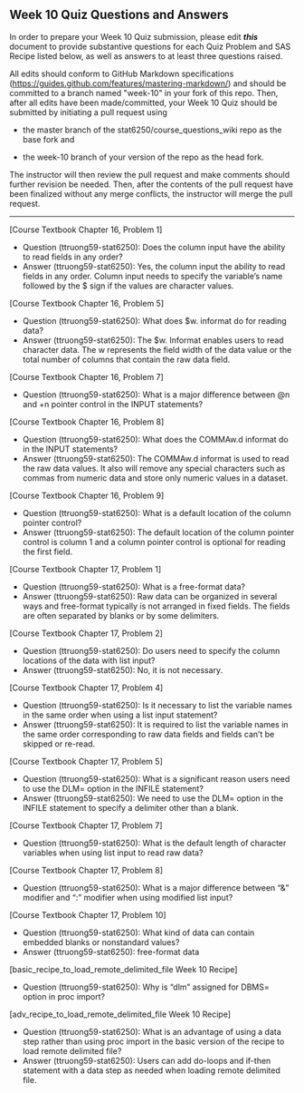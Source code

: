 ## Week 10 Quiz Questions and Answers

In order to prepare your Week 10 Quiz submission, please edit ***this*** document to provide substantive questions for each Quiz Problem and SAS Recipe listed below, as well as answers to at least three questions raised.

All edits should conform to GitHub Markdown specifications (https://guides.github.com/features/mastering-markdown/) and should be committed to a branch named "week-10" in your fork of this repo. Then, after all edits have been made/committed, your Week 10 Quiz should be submitted by initiating a pull request using

- the master branch of the stat6250/course_questions_wiki repo as the base fork and

- the week-10 branch of your version of the repo as the head fork.

The instructor will then review the pull request and make comments should further revision be needed. Then, after the contents of the pull request have been finalized without any merge conflicts, the instructor will merge the pull request.

********************************************************************************



[Course Textbook Chapter 16, Problem 1]
- Question (ttruong59-stat6250): Does the column input have the ability to read fields in any order? 
- Answer (ttruong59-stat6250): Yes, the column input the ability to read fields in any order. Column input needs to specify the variable’s name followed by the $ sign if the values are character values.



[Course Textbook Chapter 16, Problem 5]
- Question (ttruong59-stat6250): What does $w. informat do for reading data?
- Answer (ttruong59-stat6250): The $w. Informat enables users to read character data. The w represents the field width of the data value or the total number of columns that contain the raw data field.



[Course Textbook Chapter 16, Problem 7]
- Question (ttruong59-stat6250): What is a major difference between @n and +n pointer control in the INPUT statements?



[Course Textbook Chapter 16, Problem 8]
- Question (ttruong59-stat6250): What does the COMMAw.d informat do in the INPUT statements?
- Answer (ttruong59-stat6250): The COMMAw.d informat is used to read the raw data values. It also will remove any special characters such as commas from numeric data and store only numeric values in a dataset.



[Course Textbook Chapter 16, Problem 9]
- Question (ttruong59-stat6250): What is a default location of the column pointer control?
- Answer (ttruong59-stat6250): The default location of the column pointer control is column 1 and a column pointer control is optional for reading the first field.



[Course Textbook Chapter 17, Problem 1]
- Question (ttruong59-stat6250): What is a free-format data?
- Answer (ttruong59-stat6250): Raw data can be organized in several ways and free-format typically is not arranged in fixed fields. The fields are often separated by blanks or by some delimiters.



[Course Textbook Chapter 17, Problem 2]
- Question (ttruong59-stat6250): Do users need to specify the column locations of the data with list input?
- Answer (ttruong59-stat6250): No, it is not necessary.


[Course Textbook Chapter 17, Problem 4]
- Question (ttruong59-stat6250): Is it necessary to list the variable names in the same order when using a list input statement?
- Answer (ttruong59-stat6250): It is required to list the variable names in the same order corresponding to raw data fields and fields can’t be skipped or re-read.



[Course Textbook Chapter 17, Problem 5]
- Question (ttruong59-stat6250): What is a significant reason users need to use the DLM= option in the INFILE statement?
- Answer (ttruong59-stat6250): We need to use the DLM= option in the INFILE statement to specify a delimiter other than a blank.



[Course Textbook Chapter 17, Problem 7]
- Question (ttruong59-stat6250): What is the default length of character variables when using list input to read raw data?



[Course Textbook Chapter 17, Problem 8]
- Question (ttruong59-stat6250): What is a major difference between “&” modifier and “:” modifier when using modified list input?



[Course Textbook Chapter 17, Problem 10]
- Question (ttruong59-stat6250): What kind of data can contain embedded blanks or nonstandard values?
- Answer (ttruong59-stat6250): free-format data



[basic_recipe_to_load_remote_delimited_file Week 10 Recipe]
- Question (ttruong59-stat6250): Why is “dlm” assigned for DBMS= option in proc import?



[adv_recipe_to_load_remote_delimited_file Week 10 Recipe]
- Question (ttruong59-stat6250): What is an advantage of using a data step rather than using proc import in the basic version of the recipe to load remote delimited file?
- Answer (ttruong59-stat6250): Users can add do-loops and if-then statement with a data step as needed when loading remote delimited file.



